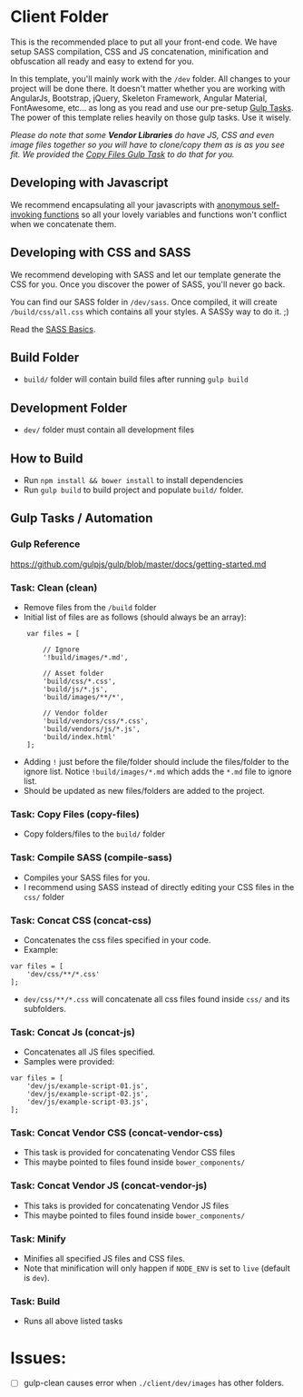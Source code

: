 # Client Folder
This is the recommended place to put all your front-end code. We have setup SASS compilation, CSS and JS concatenation, minification and obfuscation all ready and easy to extend for you.

In this template, you'll mainly work with the `/dev` folder. All changes to your project will be done there. It doesn't matter whether you are working with AngularJs, Bootstrap, jQuery, Skeleton Framework, Angular Material, FontAwesome, etc... as long as you read and use our pre-setup [Gulp Tasks](https://github.com/RedTint/node-web-project-template/tree/master/source/client#gulp-tasks--automation). The power of this template relies heavily on those gulp tasks. Use it wisely.

_Please do note that some **Vendor Libraries** do have JS, CSS and even image files together so you will have to clone/copy them as is as you see fit. We provided the [Copy Files Gulp Task](https://github.com/RedTint/node-web-project-template/tree/master/source/client#task-copy-files-copy-files) to do that for you._


## Developing with Javascript
We recommend encapsulating all your javascripts with [anonymous self-invoking functions](http://www.w3schools.com/Js/js_function_definition.asp) so all your lovely variables and functions won't conflict when we concatenate them.

## Developing with CSS and SASS
We recommend developing with SASS and let our template generate the CSS for you. Once you discover the power of SASS, you'll never go back. 

You can find our SASS folder in `/dev/sass`. Once compiled, it will create `/build/css/all.css` which contains all your styles. A SASSy way to do it. ;)

Read the [SASS Basics](http://sass-lang.com/guide).

## Build Folder
- `build/` folder will contain build files after running `gulp build`

## Development Folder
- `dev/` folder must contain all development files

## How to Build
- Run `npm install && bower install` to install dependencies
- Run `gulp build` to build project and populate `build/` folder.

## Gulp Tasks / Automation

### Gulp Reference
https://github.com/gulpjs/gulp/blob/master/docs/getting-started.md

### Task: Clean (clean)
- Remove files from the `/build` folder
- Initial list of files are as follows (should always be an array):
```
    var files = [

        // Ignore
        '!build/images/*.md',

        // Asset folder
        'build/css/*.css',
        'build/js/*.js',
        'build/images/**/*',

        // Vendor folder
        'build/vendors/css/*.css',
        'build/vendors/js/*.js',
        'build/index.html'
    ];
```
- Adding `!` just before the file/folder should include the files/folder to the ignore list. Notice `!build/images/*.md` which adds the `*.md` file to ignore list.
- Should be updated as new files/folders are added to the project.

### Task: Copy Files (copy-files)
- Copy folders/files to the `build/` folder


### Task: Compile SASS (compile-sass)
- Compiles your SASS files for you.
- I recommend using SASS instead of directly editing your CSS files in the `css/` folder

### Task: Concat CSS (concat-css)
- Concatenates the css files specified in your code.
- Example:

```
var files = [
    'dev/css/**/*.css'
];
```
- `dev/css/**/*.css` will concatenate all css files found inside `css/` and its subfolders.

### Task: Concat Js (concat-js)
- Concatenates all JS files specified.
- Samples were provided:
```
var files = [
    'dev/js/example-script-01.js',
    'dev/js/example-script-02.js',
    'dev/js/example-script-03.js',
];
```

### Task: Concat Vendor CSS (concat-vendor-css)
- This task is provided for concatenating Vendor CSS files
- This maybe pointed to files found inside `bower_components/`

### Task: Concat Vendor JS (concat-vendor-js)
- This taks is provided for concatenating Vendor JS files
- This maybe pointed to files found inside `bower_components/`

### Task: Minify
- Minifies all specified JS files and CSS files.
- Note that minification will only happen if `NODE_ENV` is set to `live` (default is `dev`).

### Task: Build
- Runs all above listed tasks

# Issues:
- [ ] gulp-clean causes error when `./client/dev/images` has other folders.
